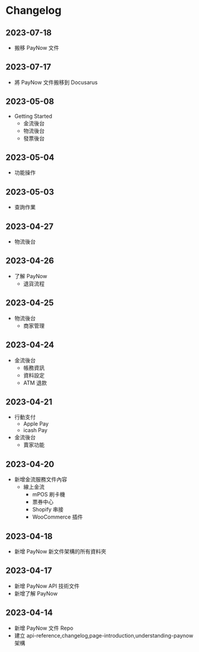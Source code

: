 # Changelog
## 2023-07-18
- 搬移 PayNow 文件
## 2023-07-17
- 將 PayNow 文件搬移到 Docusarus
## 2023-05-08
- Getting Started
  - 金流後台
  - 物流後台
  - 發票後台
## 2023-05-04
- 功能操作
## 2023-05-03
- 查詢作業
## 2023-04-27
- 物流後台
## 2023-04-26
- 了解 PayNow
  - 退貨流程
## 2023-04-25
- 物流後台
  - 商家管理
## 2023-04-24
- 金流後台
  - 帳務資訊
  - 資料設定
  - ATM 退款
## 2023-04-21
- 行動支付
  - Apple Pay
  - icash Pay
- 金流後台
  - 賣家功能
## 2023-04-20
- 新增金流服務文件內容
  - 線上金流
    - mPOS 刷卡機
    - 票券中心
    - Shopify 串接
    - WooCommerce 插件
## 2023-04-18
- 新增 PayNow 新文件架構的所有資料夾
## 2023-04-17
- 新增 PayNow API 技術文件
- 新增了解 PayNow

## 2023-04-14
- 新增 PayNow 文件 Repo
- 建立 api-reference,changelog,page-introduction,understanding-paynow 架構